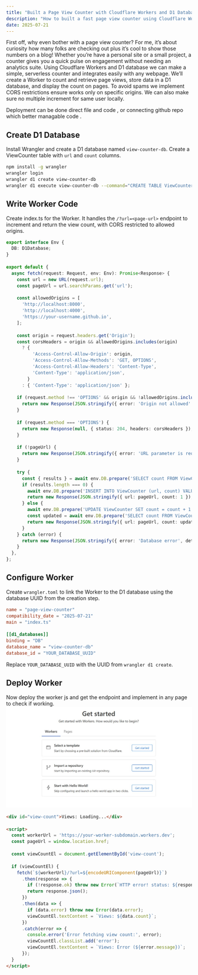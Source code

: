 ```yaml
---
title: "Built a Page View Counter with Cloudflare Workers and D1 Database" 
description: "How to built a fast page view counter using Cloudflare Workers and D1 Database. No analytics, no tracking just a clean number that works at the edge." 
date: 2025-07-21
---
```

 

First off, why even bother with a page view counter? For me, it’s about curiosity how many folks are checking out plus it’s cool to show those numbers on a blog! Whether you’re have a personal site or a small project, a counter gives you a quick pulse on engagement without needing an analytics suite. Using Cloudflare Workers and D1 database we can make a simple, serverless counter and integrates easily with any webpage. We’ll create a Worker to count and retrieve page views, store data in a D1 database, and display the count on pages. To avoid spams we implement CORS restrictions ensure works only on specific origins. We can also make sure no multiple increment for same user locally.

Deployment can be done direct file and code , or connecting github repo which better managable code .

## Create D1 Database 
Install Wrangler and create a D1 database named `view-counter-db`. Create a ViewCounter table with `url` and `count` columns.
```bash
npm install -g wrangler
wrangler login
wrangler d1 create view-counter-db
wrangler d1 execute view-counter-db --command="CREATE TABLE ViewCounter (url TEXT PRIMARY KEY, count INTEGER NOT NULL)"
```


## Write Worker Code

Create index.ts for the Worker. It handles the `/?url=<page-url>` endpoint to increment and return the view count, with CORS restricted to allowed origins.


```ts
export interface Env {
  DB: D1Database;
}

export default {
  async fetch(request: Request, env: Env): Promise<Response> {
    const url = new URL(request.url);
    const pageUrl = url.searchParams.get('url');

    const allowedOrigins = [
      'http://localhost:8000', 
      'http://localhost:4000', 
      'https://your-username.github.io',
    ];

    const origin = request.headers.get('Origin');
    const corsHeaders = origin && allowedOrigins.includes(origin)
      ? {
          'Access-Control-Allow-Origin': origin,
          'Access-Control-Allow-Methods': 'GET, OPTIONS',
          'Access-Control-Allow-Headers': 'Content-Type',
          'Content-Type': 'application/json',
        }
      : { 'Content-Type': 'application/json' };

    if (request.method !== 'OPTIONS' && origin && !allowedOrigins.includes(origin)) {
      return new Response(JSON.stringify({ error: 'Origin not allowed' }), { status: 403, headers: corsHeaders });
    }

    if (request.method === 'OPTIONS') {
      return new Response(null, { status: 204, headers: corsHeaders });
    }

    if (!pageUrl) {
      return new Response(JSON.stringify({ error: 'URL parameter is required' }), { status: 400, headers: corsHeaders });
    }

    try {
      const { results } = await env.DB.prepare('SELECT count FROM ViewCounter WHERE url = ?').bind(pageUrl).all();
      if (results.length === 0) {
        await env.DB.prepare('INSERT INTO ViewCounter (url, count) VALUES (?, 1)').bind(pageUrl).run();
        return new Response(JSON.stringify({ url: pageUrl, count: 1 }), { headers: corsHeaders });
      } else {
        await env.DB.prepare('UPDATE ViewCounter SET count = count + 1 WHERE url = ?').bind(pageUrl).run();
        const updated = await env.DB.prepare('SELECT count FROM ViewCounter WHERE url = ?').bind(pageUrl).first();
        return new Response(JSON.stringify({ url: pageUrl, count: updated.count }), { headers: corsHeaders });
      }
    } catch (error) {
      return new Response(JSON.stringify({ error: 'Database error', details: error.message }), { status: 500, headers: corsHeaders });
    }
  },
};
```

## Configure Worker

Create `wrangler.toml` to link the Worker to the D1 database using the database UUID from the creation step.



```toml
name = "page-view-counter"
compatibility_date = "2025-07-21"
main = "index.ts"

[[d1_databases]]
binding = "DB"
database_name = "view-counter-db"
database_id = "YOUR_DATABASE_UUID"
```

Replace `YOUR_DATABASE_UUID` with the UUID from `wrangler d1 create`.
 
## Deploy Worker 
Now deploy the worker js and get the endpoint and implement in any page to check if working. 
![deply page cloudflare](151724.jpg) 


```html 
<div id="view-count">Views: Loading...</div>

<script>
  const workerUrl = 'https://your-worker-subdomain.workers.dev';
  const pageUrl = window.location.href;

  const viewCountEl = document.getElementById('view-count');

  if (viewCountEl) {
    fetch(`${workerUrl}/?url=${encodeURIComponent(pageUrl)}`)
      .then(response => {
        if (!response.ok) throw new Error(`HTTP error! status: ${response.status}`);
        return response.json();
      })
      .then(data => {
        if (data.error) throw new Error(data.error);
        viewCountEl.textContent = `Views: ${data.count}`;
      })
      .catch(error => {
        console.error('Error fetching view count:', error);
        viewCountEl.classList.add('error');
        viewCountEl.textContent = `Views: Error (${error.message})`;
      });
  }
</script>
```
